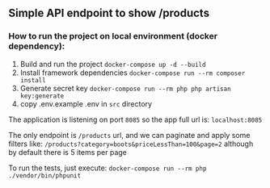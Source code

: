 ## Simple API endpoint to show /products

### How to run the project on local environment (docker dependency):
1. Build and run the project
``docker-compose up -d --build``
2. Install framework dependencies 
``docker-compose run --rm composer install``
3. Generate secret key 
``docker-compose run --rm php php artisan key:generate``
4. copy .env.example .env in ``src`` directory


The application is listening on port ``8085`` so the app full url is: ``localhost:8085``

The only endpoint is ``/products`` url, and we can paginate and apply some filters like:
``/products?category=boots&priceLessThan=100&page=2`` although by default there is 5 items per page 

To run the tests, just execute:
``docker-compose run --rm php ./vendor/bin/phpunit``